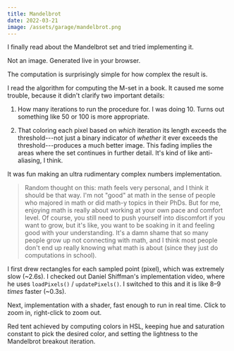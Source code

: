 ```yaml
---
title: Mandelbrot
date: 2022-03-21
image: /assets/garage/mandelbrot.png
---
```



<style>
    /* TODO: See whether we can just remove and let the vanilla one work. */
    .custom-full-width {
        width: calc(100vw - 10px);
        position: relative;
        left: 50%;
        right: 50%;
        margin-left: -50vw;
        margin-right: -50vw;
    }
</style>

I finally read about the Mandelbrot set and tried implementing it.

<script defer src="{{ "/assets/lib/three-r131.min.js" | url }}"></script>
<script defer src="{{ "/assets/lib/p5-1.4.0.min.js" | url }}"></script>
<script defer src="{{ "/assets/p5js/05-mandelbrot.js" | url }}"></script>
<div id="parent" class="mt5 mb5 tc custom-full-width">
</div>
<p class="figcaption">
Not an image. Generated live in your browser.
</p>


The computation is surprisingly simple for how complex the result is.

I read the algorithm for computing the M-set in a book. It caused me some trouble, because it didn't clarify two important details:

1. How many iterations to run the procedure for. I was doing 10. Turns out something like 50 or 100 is more appropriate.

2. That coloring each pixel based on _which_ iteration its length exceeds the threshold---not just a binary indicator of _whether_ it ever exceeds the threshold---produces a much better image. This fading implies the areas where the set continues in further detail. It's kind of like anti-aliasing, I think.

It was fun making an ultra rudimentary complex numbers implementation.

> Random thought on this: math feels very personal, and I think it should be that way. I'm not "good" at math in the sense of people who majored in math or did math-y topics in their PhDs. But for me, enjoying math is really about working at your own pace and comfort level. Of course, you still need to push yourself into discomfort if you want to grow, but it's like, you want to be soaking in it and feeling good with your understanding. It's a damn shame that so many people grow up not connecting with math, and I think most people don't end up really knowing what math is about (since they just do computations in school).

I first drew rectangles for each sampled point (pixel), which was extremely slow (~2.6s). I checked out Daniel Shiffman's implementation video, where he uses `loadPixels()` / `updatePixels()`. I switched to this and it is like 8–9 _times_ faster (~0.3s).

Next, implementation with a shader, fast enough to run in real time. Click to zoom in, right-click to zoom out.

<script>
    const CODE_RESOURCE_PREFIX = "/assets/p5js/"
</script>
<script defer src="{{ "/assets/p5js/06-mandelbrot-shader/06-mandelbrot-shader.js" | url }}"></script>
<div id="parent2" class="mt5 mb5 tc custom-full-width">
</div>
<p class="figcaption">
Red tent achieved by computing colors in HSL, keeping hue and saturation constant to pick the desired color, and setting the lightness to the Mandelbrot breakout iteration.
</p>
